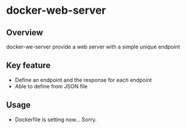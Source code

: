 # docker-web-server
## Overview
docker-we-server provide a web server with a simple unique endpoint

## Key feature
* Define an endpoint and the response for each endpoint
* Able to define from JSON file


## Usage
* Dockerfile is setting now... Sorry.
